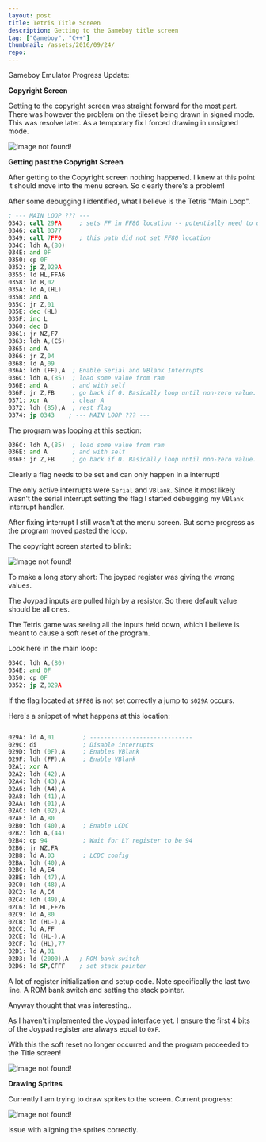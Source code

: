 ```yaml
---
layout: post
title: Tetris Title Screen
description: Getting to the Gameboy title screen
tag: ["Gameboy", "C++"]
thumbnail: /assets/2016/09/24/
repo:
---
```


Gameboy Emulator Progress Update:

**Copyright Screen**

Getting to the copyright screen was straight forward for the most part. There was however the problem on the tileset being drawn in signed mode. This was resolve later. As a temporary fix I forced drawing in unsigned mode.

![Image not found!](/assets/2016/09/24/copyright-screen.png)

**Getting past the Copyright Screen**

After getting to the Copyright screen nothing happened. I knew at this point it should move into the menu screen. So clearly there's a problem!

After some debugging I identified, what I believe is the Tetris "Main Loop".

```asm
; --- MAIN LOOP ??? ---
0343: call 29FA     ; sets FF in FF80 location -- potentially need to do something with joypad registers?
0346: call 0377
0349: call 7FF0     ; this path did not set FF80 location
034C: ldh A,(80)
034E: and 0F
0350: cp 0F
0352: jp Z,029A    
0355: ld HL,FFA6
0358: ld B,02
035A: ld A,(HL)
035B: and A
035C: jr Z,01
035E: dec (HL)
035F: inc L
0360: dec B
0361: jr NZ,F7
0363: ldh A,(C5)
0365: and A
0366: jr Z,04
0368: ld A,09
036A: ldh (FF),A  ; Enable Serial and VBlank Interrupts
036C: ldh A,(85)  ; load some value from ram
036E: and A       ; and with self
036F: jr Z,FB     ; go back if 0. Basically loop until non-zero value.
0371: xor A       ; clear A
0372: ldh (85),A  ; rest flag
0374: jp 0343    ; --- MAIN LOOP ??? ---
```

The program was looping at this section:

```asm
036C: ldh A,(85)  ; load some value from ram
036E: and A       ; and with self
036F: jr Z,FB     ; go back if 0. Basically loop until non-zero value.
```

Clearly a flag needs to be set and can only happen in a interrupt!

The only active interrupts were `Serial` and `VBlank`. Since it most likely wasn't the serial interrupt setting the flag I started debugging my `VBlank` interrupt handler.

After fixing interrupt I still wasn't at the menu screen. But some progress as the program moved pasted the loop.

The copyright screen started to blink:

![Image not found!](/assets/2016/09/24/copyright-blink.gif)

To make a long story short: The joypad register was giving the wrong values.

The Joypad inputs are pulled high by a resistor. So there default value should be all ones.

The Tetris game was seeing all the inputs held down, which I believe is meant to cause a soft reset of the program.

Look here in the main loop:

```asm
034C: ldh A,(80)
034E: and 0F
0350: cp 0F
0352: jp Z,029A
```

If the flag located at `$FF80` is not set correctly a jump to `$029A` occurs.

Here's a snippet of what happens at this location:

```asm

029A: ld A,01        ; -----------------------------
029C: di             ; Disable interrupts
029D: ldh (0F),A     ; Enables VBlank
029F: ldh (FF),A     ; Enable VBlank
02A1: xor A         
02A2: ldh (42),A
02A4: ldh (43),A
02A6: ldh (A4),A
02A8: ldh (41),A
02AA: ldh (01),A
02AC: ldh (02),A
02AE: ld A,80
02B0: ldh (40),A     ; Enable LCDC
02B2: ldh A,(44)
02B4: cp 94          ; Wait for LY register to be 94
02B6: jr NZ,FA
02B8: ld A,03        ; LCDC config
02BA: ldh (40),A
02BC: ld A,E4
02BE: ldh (47),A
02C0: ldh (48),A
02C2: ld A,C4
02C4: ldh (49),A
02C6: ld HL,FF26
02C9: ld A,80
02CB: ld (HL-),A
02CC: ld A,FF
02CE: ld (HL-),A
02CF: ld (HL),77
02D1: ld A,01
02D3: ld (2000),A   ; ROM bank switch
02D6: ld SP,CFFF    ; set stack pointer

```

A lot of register initialization and setup code. Note specifically the last two line. A ROM bank switch and setting the stack pointer.

Anyway thought that was interesting..

As I haven't implemented the Joypad interface yet. I ensure the first 4 bits of the Joypad register are always equal to `0xF`.

With this the soft reset no longer occurred and the program proceeded to the Title screen!

![Image not found!](/assets/2016/09/24/title-animation.gif)

**Drawing Sprites**

Currently I am trying to draw sprites to the screen. Current progress:

![Image not found!](/assets/2016/09/24/sprites.gif)

Issue with aligning the sprites correctly.
